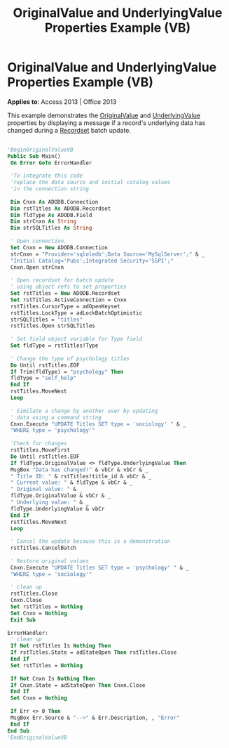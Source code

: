﻿---
title: OriginalValue and UnderlyingValue Properties Example (VB)
TOCTitle: OriginalValue and UnderlyingValue Properties Example (VB)
ms:assetid: de88d99d-7f2e-8418-b40f-0375b1d90a8e
ms:mtpsurl: https://msdn.microsoft.com/library/JJ250127(v=office.15)
ms:contentKeyID: 48548189
ms.date: 09/18/2015
mtps_version: v=office.15
---

# OriginalValue and UnderlyingValue Properties Example (VB)


**Applies to**: Access 2013 | Office 2013

This example demonstrates the [OriginalValue](originalvalue-property-ado.md) and [UnderlyingValue](underlyingvalue-property-ado.md) properties by displaying a message if a record's underlying data has changed during a [Recordset](recordset-object-ado.md) batch update.

```vb 
 
'BeginOriginalValueVB 
Public Sub Main() 
 On Error GoTo ErrorHandler 
 
 'To integrate this code 
 'replace the data source and initial catalog values 
 'in the connection string 
 
 Dim Cnxn As ADODB.Connection 
 Dim rstTitles As ADODB.Recordset 
 Dim fldType As ADODB.Field 
 Dim strCnxn As String 
 Dim strSQLTitles As String 
 
 ' Open connection. 
 Set Cnxn = New ADODB.Connection 
 strCnxn = "Provider='sqloledb';Data Source='MySqlServer';" & _ 
 "Initial Catalog='Pubs';Integrated Security='SSPI';" 
 Cnxn.Open strCnxn 
 
 ' Open recordset for batch update 
 ' using object refs to set properties 
 Set rstTitles = New ADODB.Recordset 
 Set rstTitles.ActiveConnection = Cnxn 
 rstTitles.CursorType = adOpenKeyset 
 rstTitles.LockType = adLockBatchOptimistic 
 strSQLTitles = "titles" 
 rstTitles.Open strSQLTitles 
 
 ' Set field object variable for Type field 
 Set fldType = rstTitles!Type 
 
 ' Change the type of psychology titles 
 Do Until rstTitles.EOF 
 If Trim(fldType) = "psychology" Then 
 fldType = "self_help" 
 End If 
 rstTitles.MoveNext 
 Loop 
 
 ' Similate a change by another user by updating 
 ' data using a command string 
 Cnxn.Execute "UPDATE Titles SET type = 'sociology' " & _ 
 "WHERE type = 'psychology'" 
 
 'Check for changes 
 rstTitles.MoveFirst 
 Do Until rstTitles.EOF 
 If fldType.OriginalValue <> fldType.UnderlyingValue Then 
 MsgBox "Data has changed!" & vbCr & vbCr & _ 
 " Title ID: " & rstTitles!title_id & vbCr & _ 
 " Current value: " & fldType & vbCr & _ 
 " Original value: " & _ 
 fldType.OriginalValue & vbCr & _ 
 " Underlying value: " & _ 
 fldType.UnderlyingValue & vbCr 
 End If 
 rstTitles.MoveNext 
 Loop 
 
 ' Cancel the update because this is a demonstration 
 rstTitles.CancelBatch 
 
 ' Restore original values 
 Cnxn.Execute "UPDATE Titles SET type = 'psychology' " & _ 
 "WHERE type = 'sociology'" 
 
 ' clean up 
 rstTitles.Close 
 Cnxn.Close 
 Set rstTitles = Nothing 
 Set Cnxn = Nothing 
 Exit Sub 
 
ErrorHandler: 
 ' clean up 
 If Not rstTitles Is Nothing Then 
 If rstTitles.State = adStateOpen Then rstTitles.Close 
 End If 
 Set rstTitles = Nothing 
 
 If Not Cnxn Is Nothing Then 
 If Cnxn.State = adStateOpen Then Cnxn.Close 
 End If 
 Set Cnxn = Nothing 
 
 If Err <> 0 Then 
 MsgBox Err.Source & "-->" & Err.Description, , "Error" 
 End If 
End Sub 
'EndOriginalValueVB 
```

